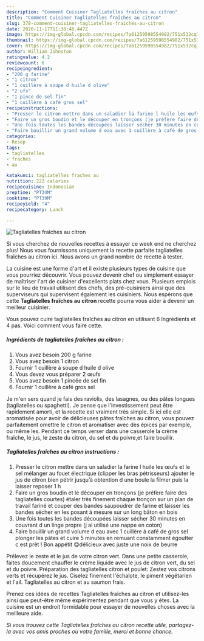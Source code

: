 ```yaml
---
description: "Comment Cuisiner Tagliatelles fraîches au citron"
title: "Comment Cuisiner Tagliatelles fraîches au citron"
slug: 378-comment-cuisiner-tagliatelles-fraiches-au-citron
date: 2020-11-17T11:38:46.447Z
image: https://img-global.cpcdn.com/recipes/7a61259598554982/751x532cq70/tagliatelles-fraiches-au-citron-photo-principale-de-la-recette.jpg
thumbnail: https://img-global.cpcdn.com/recipes/7a61259598554982/751x532cq70/tagliatelles-fraiches-au-citron-photo-principale-de-la-recette.jpg
cover: https://img-global.cpcdn.com/recipes/7a61259598554982/751x532cq70/tagliatelles-fraiches-au-citron-photo-principale-de-la-recette.jpg
author: William Johnston
ratingvalue: 4.2
reviewcount: 6
recipeingredient:
- "200 g farine"
- "1 citron"
- "1 cuillère à soupe d huile d olive"
- "2 ufs"
- "1 pince de sel fin"
- "1 cuillère à café gros sel"
recipeinstructions:
- "Presser le citron mettre dans un saladier la farine l huile les œufs et le sel mélanger au fouet électrique (clipper les bras pétrisseurs) ajouter le jus de citron bien pétrir jusqu’à obtention d une boule la filmer puis la laisser reposer 1 h"
- "Faire un gros boudin et le découper en tronçons (je préfère faire des tagliatelles courtes) étaler très finement chaque tronçon sur un plan de travail fariné et couper des bandes saupoudrer de farine et laisser les bandes sécher en les posant à mesure sur un long bâton en bois"
- "Une fois toutes les bandes découpées laisser sécher 30 minutes en couvrant d un linge propre (j ai utilisé une nappe en coton)"
- "Faire bouillir un grand volume d eau avec 1 cuillère à café de gros sel plonger les pâtes et cuire 5 minutes en remuant constamment égoutter c est prêt ! Bon appétit 😋délicieux avec juste une noix de beurre"
categories:
- Resep
tags:
- tagliatelles
- fraches
- au

katakunci: tagliatelles fraches au 
nutrition: 222 calories
recipecuisine: Indonesian
preptime: "PT34M"
cooktime: "PT39M"
recipeyield: "4"
recipecategory: Lunch

---
```



![Tagliatelles fraîches au citron](https://img-global.cpcdn.com/recipes/7a61259598554982/751x532cq70/tagliatelles-fraiches-au-citron-photo-principale-de-la-recette.jpg)

Si vous cherchez de nouvelles recettes à essayer ce week end ne cherchez plus! Nous vous fournissons uniquement la recette parfaite tagliatelles fraîches au citron ici. Nous avons un grand nombre de recette à tester.

La cuisine est une forme d'art et il existe plusieurs types de cuisine que vous pourriez découvrir. Vous pouvez devenir chef ou simplement essayer de maîtriser l'art de cuisiner d'excellents plats chez vous. Plusieurs emplois sur le lieu de travail utilisent des chefs, des pré-cuisiniers ainsi que des superviseurs qui supervisent également les cuisiniers. Nous espérons que cette <strong> Tagliatelles fraîches au citron </strong> recette pourra vous aider à devenir un meilleur cuisinier.

<!--inarticleads1-->

Vous pouvez cuire tagliatelles fraîches au citron en utilisant 6 Ingrédients et 4 pas. Voici comment vous faire cette.

##### Ingrédients de tagliatelles fraîches au citron :

1. Vous avez besoin 200 g farine
1. Vous avez besoin 1 citron
1. Fournir 1 cuillère à soupe d huile d olive
1. Vous devez vous préparer 2 œufs
1. Vous avez besoin 1 pincée de sel fin
1. Fournir 1 cuillère à café gros sel


Je m&#39;en sers quand je fais des raviolis, des lasagnes, ou des pâtes longues (tagliatelles ou spaghetti). Je pense que l&#39;investissement peut être rapidement amorti, et la recette est vraiment très simple. Si ici elle est aromatisée pour avoir de délicieuses pâtes fraîches au citron, vous pouvez parfaitement omettre le citron et aromatiser avec des épices par exemple, ou même les. Pendant ce temps verser dans une casserole la crème fraîche, le jus, le zeste du citron, du sel et du poivre,et faire bouillir. 

<!--inarticleads2-->

##### Tagliatelles fraîches au citron instructions :

1. Presser le citron mettre dans un saladier la farine l huile les œufs et le sel mélanger au fouet électrique (clipper les bras pétrisseurs) ajouter le jus de citron bien pétrir jusqu’à obtention d une boule la filmer puis la laisser reposer 1 h
1. Faire un gros boudin et le découper en tronçons (je préfère faire des tagliatelles courtes) étaler très finement chaque tronçon sur un plan de travail fariné et couper des bandes saupoudrer de farine et laisser les bandes sécher en les posant à mesure sur un long bâton en bois
1. Une fois toutes les bandes découpées laisser sécher 30 minutes en couvrant d un linge propre (j ai utilisé une nappe en coton)
1. Faire bouillir un grand volume d eau avec 1 cuillère à café de gros sel plonger les pâtes et cuire 5 minutes en remuant constamment égoutter c est prêt ! Bon appétit 😋délicieux avec juste une noix de beurre


Prélevez le zeste et le jus de votre citron vert. Dans une petite casserole, faites doucement chauffer le crème liquide avec le jus de citron vert, du sel et du poivre. Préparation des tagliatelles citron et poulet: Zestez vos citrons verts et récupérez le jus. Ciselez finement l&#39;échalote, le piment végétarien et l&#39;ail. Tagliatelles au citron et au saumon frais. 

<!--inarticleads1-->

<p>
Prenez ces idées de recettes Tagliatelles fraîches au citron et utilisez-les ainsi que peut-être même expérimentez pendant que vous y êtes. La cuisine est un endroit formidable pour essayer de nouvelles choses avec la meilleure aide.
</p>

<p>
<i>Si vous trouvez cette Tagliatelles fraîches au citron recette utile, partagez-la avec vos amis proches ou votre famille, merci et bonne chance.</i>
</p>
